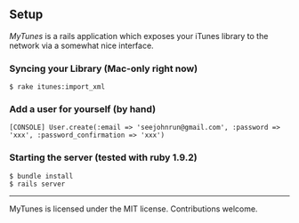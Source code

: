 ## Setup

_MyTunes_ is a rails application which exposes your iTunes library to the network
via a somewhat nice interface.

### Syncing your Library (Mac-only right now)

    $ rake itunes:import_xml

### Add a user for yourself (by hand)

    [CONSOLE] User.create(:email => 'seejohnrun@gmail.com', :password => 'xxx', :password_confirmation => 'xxx')

### Starting the server (tested with ruby 1.9.2) 

    $ bundle install
    $ rails server

---

MyTunes is licensed under the MIT license.
Contributions welcome.
